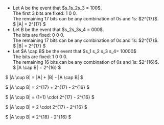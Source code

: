 <ul>
    <li> Let A be the event that $s_1s_2s_3 = 100$. <br/> 
    The first 3 bits are fixed: 1 0 0. <br/> 
    The remaining 17 bits can be any combination of 0s and 1s: $2^{17}$. <br/> 
    $ |A| = 2^{17} $
    <li> Let B be the event that $s_2s_3s_4 = 000$. <br/> 
    The bits are fixed: 0 0 0. <br/> 
    The remaining 17 bits can be any combination of 0s and 1s: $2^{17}$. <br/> 
    $ |B| = 2^{17} $
    <li> Let $A \cap B$ be the event that $s_1 s_2 s_3 s_4= 10000$ <br/> 
    The bits are fixed: 1 0 0 0. <br/> 
    The remaining 16 bits can be any combination of 0s and 1s: $2^{16}$. <br/> 
    $ |A \cap B| = 2^{16} $
</ul>

$ |A \cup B| = |A| + |B| - |A \cap B| $

$ |A \cup B| = 2^{17} + 2^{17} - 2^{16} $

$ |A \cup B| = (1+1) \cdot 2^{17} - 2^{16} $

$ |A \cup B| = 2 \cdot 2^{17} - 2^{16} $

$ |A \cup B| = 2^{18} - 2^{16} $
